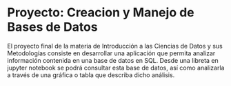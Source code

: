 # Proyecto: Creacion y Manejo de Bases de Datos

El proyecto final de la materia de Introducción a las Ciencias de Datos y sus Metodologías consiste en desarrollar una aplicación que permita analizar información contenida en una base de datos en SQL. Desde una libreta en jupyter notebook se podrá consultar esta base de datos, así como analizarla a través de una gráfica o tabla que describa dicho análisis.
